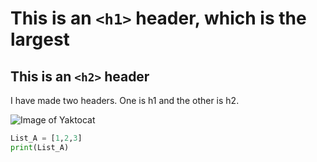# This is an `<h1>` header, which is the largest
## This is an `<h2>` header


I have made two headers. One is h1 and the other is h2. 


![Image of Yaktocat](https://octodex.github.com/images/yaktocat.png)

``` python
List_A = [1,2,3]
print(List_A)
```
